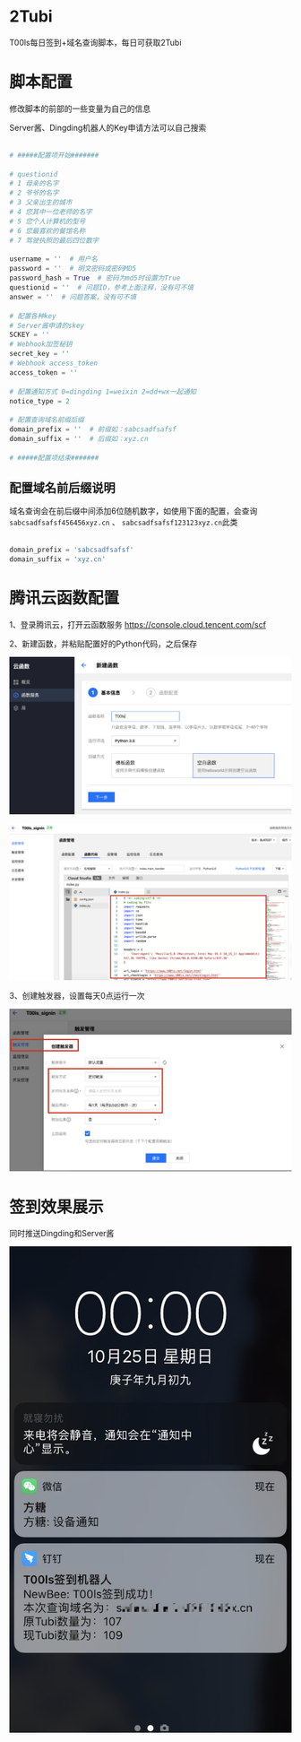 # 2Tubi
T00ls每日签到+域名查询脚本，每日可获取2Tubi

# 脚本配置

修改脚本的前部的一些变量为自己的信息

Server酱、Dingding机器人的Key申请方法可以自己搜索

```python

# #####配置项开始#######

# questionid
# 1 母亲的名字
# 2 爷爷的名字
# 3 父亲出生的城市
# 4 您其中一位老师的名字
# 5 您个人计算机的型号
# 6 您最喜欢的餐馆名称
# 7 驾驶执照的最后四位数字

username = ''  # 用户名
password = ''  # 明文密码或密码MD5
password_hash = True  # 密码为md5时设置为True
questionid = ''  # 问题ID，参考上面注释，没有可不填
answer = ''  # 问题答案，没有可不填

# 配置各种key
# Server酱申请的skey
SCKEY = ''
# Webhook加签秘钥
secret_key = ''
# Webhook access_token
access_token = ''

# 配置通知方式 0=dingding 1=weixin 2=dd+wx一起通知
notice_type = 2

# 配置查询域名前缀后缀
domain_prefix = ''  # 前缀如：sabcsadfsafsf
domain_suffix = ''  # 后缀如：xyz.cn

# #####配置项结束#######

```

## 配置域名前后缀说明

域名查询会在前后缀中间添加6位随机数字，如使用下面的配置，会查询`sabcsadfsafsf456456xyz.cn` 、 `sabcsadfsafsf123123xyz.cn`此类


```python

domain_prefix = 'sabcsadfsafsf'
domain_suffix = 'xyz.cn' 

```

# 腾讯云函数配置

1、登录腾讯云，打开云函数服务
https://console.cloud.tencent.com/scf

2、新建函数，并粘贴配置好的Python代码，之后保存

![](./img/0.png)

![](./img/1.png)

3、创建触发器，设置每天0点运行一次

![](./img/2.png)

# 签到效果展示

同时推送Dingding和Server酱

![](./img/3.png)

